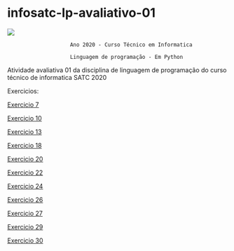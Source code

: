 # infosatc-Ip-avaliativo-01


![](https://www1.satc.edu.br/portais/acesso/public/assets/img/logoSatc.png)

                        Ano 2020 - Curso Técnico em Informatica 

                        Linguagem de programação - Em Python 

Atividade avaliativa 01 da disciplina de linguagem de programação do curso    técnico de informatica SATC 2020



Exercicios: 

[Exercicio 7](https://github.com/arturfabriciohahaedgy/infosatc-Ip-avaliativo-01/blob/master/exercicio07.py)

[Exercicio 10](https://github.com/arturfabriciohahaedgy/infosatc-Ip-avaliativo-01/blob/master/exercicio10.py)

[Exercicio 13](https://github.com/arturfabriciohahaedgy/infosatc-Ip-avaliativo-01/blob/master/exercicio13.py)

[Exercicio 18](https://github.com/arturfabriciohahaedgy/infosatc-Ip-avaliativo-01/blob/master/exercicio18.py)

[Exercicio 20](https://github.com/arturfabriciohahaedgy/infosatc-Ip-avaliativo-01/blob/master/exercicio20.py)

[Exercicio 22](https://github.com/arturfabriciohahaedgy/infosatc-Ip-avaliativo-01/blob/master/exercicio22.py)

[Exercicio 24](https://github.com/arturfabriciohahaedgy/infosatc-Ip-avaliativo-01/blob/master/exercicio24.py)

[Exercicio 26](https://github.com/arturfabriciohahaedgy/infosatc-Ip-avaliativo-01/blob/master/exercicio26.py)

[Exercicio 27](https://github.com/arturfabriciohahaedgy/infosatc-Ip-avaliativo-01/blob/master/exercicio27.py)

[Exercicio 29](https://github.com/arturfabriciohahaedgy/infosatc-Ip-avaliativo-01/blob/master/exercicio29.py)

[Exercicio 30](https://github.com/arturfabriciohahaedgy/infosatc-Ip-avaliativo-01/blob/master/exercicio30.py)

